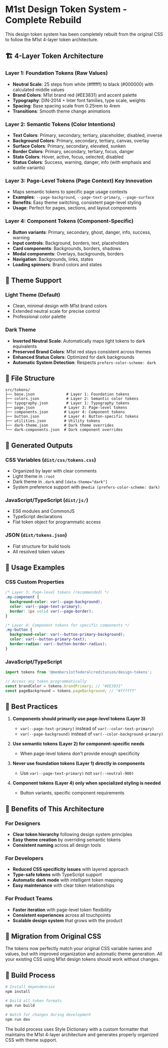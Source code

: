 # M1st Design Token System - Complete Rebuild

This design token system has been completely rebuilt from the original CSS to follow the M1st 4-layer token architecture.

## 🏗️ 4-Layer Token Architecture

### Layer 1: Foundation Tokens (Raw Values)
- **Neutral Scale**: 25 steps from white (#ffffff) to black (#000000) with calculated middle values
- **Brand Colors**: M1st brand red (#EE3831) and accent palette
- **Typography**: DIN-2014 + Inter font families, type scale, weights
- **Spacing**: Base spacing scale from 0.25rem to 4rem
- **Transitions**: Smooth theme change animations

### Layer 2: Semantic Tokens (Color Intentions)
- **Text Colors**: Primary, secondary, tertiary, placeholder, disabled, inverse
- **Background Colors**: Primary, secondary, tertiary, canvas, overlay
- **Surface Colors**: Primary, secondary, elevated, sunken
- **Border Colors**: Primary, secondary, tertiary, focus, danger
- **State Colors**: Hover, active, focus, selected, disabled
- **Status Colors**: Success, warning, danger, info (with emphasis and subtle variants)

### Layer 3: Page-Level Tokens (Page Context) **Key Innovation**
- Maps semantic tokens to specific page usage contexts
- **Examples**: `--page-background`, `--page-text-primary`, `--page-surface`
- **Benefits**: Easy theme switching, consistent page-level styling
- **Usage**: Perfect for pages, sections, and layout components

### Layer 4: Component Tokens (Component-Specific)
- **Button variants**: Primary, secondary, ghost, danger, info, success, warning
- **Input controls**: Background, borders, text, placeholders
- **Card components**: Backgrounds, borders, shadows
- **Modal components**: Overlays, backgrounds, borders
- **Navigation**: Backgrounds, links, states
- **Loading spinners**: Brand colors and states

## 🎨 Theme Support

### Light Theme (Default)
- Clean, minimal design with M1st brand colors
- Extended neutral scale for precise control
- Professional color palette

### Dark Theme
- **Inverted Neutral Scale**: Automatically maps light tokens to dark equivalents
- **Preserved Brand Colors**: M1st red stays consistent across themes
- **Enhanced Status Colors**: Optimized for dark backgrounds
- **Automatic System Detection**: Respects `prefers-color-scheme: dark`

## 📁 File Structure

```
src/tokens/
├── base.json              # Layer 1: Foundation tokens
├── colors.json            # Layer 2: Semantic color tokens  
├── typography.json        # Layer 1: Typography tokens
├── page.json             # Layer 3: Page-level tokens
├── components.json       # Layer 4: Component tokens
├── button.json           # Layer 4: Button-specific tokens
├── utilities.json        # Utility tokens
├── dark-theme.json       # Dark theme overrides
└── dark-components.json  # Dark component overrides
```

## 🔧 Generated Outputs

### CSS Variables (`dist/css/tokens.css`)
- Organized by layer with clear comments
- Light theme in `:root`
- Dark theme in `.dark` and `[data-theme="dark"]`
- System preference support with `@media (prefers-color-scheme: dark)`

### JavaScript/TypeScript (`dist/js/`)
- ES6 modules and CommonJS
- TypeScript declarations
- Flat token object for programmatic access

### JSON (`dist/tokens.json`)
- Flat structure for build tools
- All resolved token values

## 🚀 Usage Examples

### CSS Custom Properties
```css
/* Layer 3: Page-level tokens (recommended) */
.my-component {
  background-color: var(--page-background);
  color: var(--page-text-primary);
  border: 1px solid var(--page-border);
}

/* Layer 4: Component tokens for specific components */
.my-button {
  background-color: var(--button-primary-background);
  color: var(--button-primary-text);
  border-radius: var(--button-border-radius);
}
```

### JavaScript/TypeScript
```javascript
import tokens from '@members1stfederalcreditunion/design-tokens';

// Access any token programmatically
const brandColor = tokens.brandPrimary; // "#EE3831"
const pageBackground = tokens.pageBackground; // "#ffffff"
```

## 🎯 Best Practices

1. **Components should primarily use page-level tokens (Layer 3)**
   - `var(--page-text-primary)` instead of `var(--color-text-primary)`
   - `var(--page-background)` instead of `var(--color-background-primary)`

2. **Use semantic tokens (Layer 2) for component-specific needs**
   - When page-level tokens don't provide enough specificity

3. **Never use foundation tokens (Layer 1) directly in components**
   - Use `var(--page-text-primary)` not `var(--neutral-900)`

4. **Component tokens (Layer 4) only when specialized styling is needed**
   - Button variants, specific component requirements

## 🌟 Benefits of This Architecture

### For Designers
- **Clear token hierarchy** following design system principles
- **Easy theme creation** by overriding semantic tokens
- **Consistent naming** across all design tools

### For Developers  
- **Reduced CSS specificity issues** with layered approach
- **Type-safe tokens** with TypeScript support
- **Automatic dark mode** with intelligent token mapping
- **Easy maintenance** with clear token relationships

### For Product Teams
- **Faster iteration** with page-level token flexibility
- **Consistent experiences** across all touchpoints
- **Scalable design system** that grows with the product

## 📝 Migration from Original CSS

The tokens now perfectly match your original CSS variable names and values, but with improved organization and automatic theme generation. All your existing CSS using M1st design tokens should work without changes.

## 🔄 Build Process

```bash
# Install dependencies
npm install

# Build all token formats
npm run build

# Watch for changes during development  
npm run dev
```

The build process uses Style Dictionary with a custom formatter that maintains the M1st 4-layer architecture and generates properly organized CSS with theme support.
